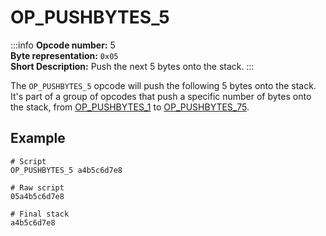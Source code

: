 # OP_PUSHBYTES_5
:::info
**Opcode number:** 5  
**Byte representation:**  `0x05`  
**Short Description:** Push the next 5 bytes onto the stack. 
:::

The `OP_PUSHBYTES_5` opcode will push the following 5 bytes onto the stack. It's part of a group of opcodes that push a specific number of bytes onto the stack, from [OP_PUSHBYTES_1](./OP_PUSHBYTES_1.md) to [OP_PUSHBYTES_75](./OP_PUSHBYTES_75.md).

## Example
```shell
# Script
OP_PUSHBYTES_5 a4b5c6d7e8

# Raw script
05a4b5c6d7e8

# Final stack
a4b5c6d7e8
```
